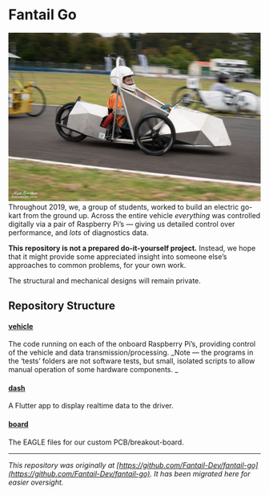 # Fantail Go
![A go-kart in motion](header-img.jpeg)
Throughout 2019, we, a group of students, worked to build an electric go-kart from the ground up. Across the entire vehicle _everything_ was controlled digitally via a pair of Raspberry Pi’s — giving us detailed control over performance, and _lots_ of diagnostics data.

**This repository is not a prepared do-it-yourself project.** Instead, we hope that it might provide some appreciated insight into someone else’s approaches to common problems, for your own work.

The structural and mechanical designs will remain private.


## Repository Structure
#### [vehicle](https://github.com/Crummjyz/fantail-go/tree/main/vehicle)
The code running on each of the onboard Raspberry Pi’s, providing control of the vehicle and data transmission/processing.
_Note — the programs in the ‘tests’ folders are not software tests, but small, isolated scripts to allow manual operation of some hardware components. _

#### [dash](https://github.com/Crummjyz/fantail-go/tree/main/dash)
A Flutter app to display realtime data to the driver.

#### [board](https://github.com/Crummjyz/fantail-go/tree/main/board)
The EAGLE files for our custom PCB/breakout-board.

---- 
_This repository was originally at [https://github.com/Fantail-Dev/fantail-go](https://github.com/Fantail-Dev/fantail-go). It has been migrated here for easier oversight._
